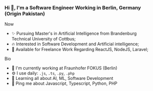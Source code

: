 ### Hi 👋, I'm a Software Engineer Working in Berlin, Germany (Origin Pakistan)


Now
 - ✨ Pursuing Master's in Artificial Intelligence from Brandenburg Technical University of Cottbus;
 - 🔥 Interested in Software Development and Artificial intelligence;
 - 📆 Available for Freelance Work Regarding ReactJS, NodeJS, Laravel; 

Bio
 - 🏢 I'm currently working at Fraunhofer FOKUS (Berlin)
 - ⚙️ I use daily: <code>.js</code>, <code>.ts</code>, <code>.py</code>, <code>.php</code>
 - 🌱 Learning all about AI, ML, Software Development
 - 💬 Ping me about Javascript, Typescript, Python, PHP



<!--
**5HATIM5/5HATIM5** is a ✨ _special_ ✨ repository because its `README.md` (this file) appears on your GitHub profile.

Bio
🏢 I'm currently working at 
⚙️ I use daily: .py, .js, .yml, .sh
🌍 I'm mostly active within the Python Community
🌱 Learning all about DevOps
💬 Ping me about Django, Python, Docker, RestAPIs, Keycloak
📫 Reach me: twitter.com/sudiptob2
📝 Checkout my Resume.

Here are some ideas to get you started:

- 🔭 I’m currently working on ...
- 🌱 I’m currently learning ...
- 👯 I’m looking to collaborate on ...
- 🤔 I’m looking for help with ...
- 💬 Ask me about ...
- 📫 How to reach me: ...
- 😄 Pronouns: ...
- ⚡ Fun fact: ...
-->
